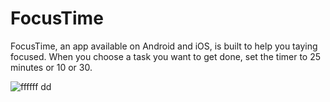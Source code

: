 
# FocusTime

FocusTime, an app available on Android and iOS, is built to help you taying focused. 
When you choose a task you want to get done, set the timer to 25 minutes or 10 or 30.


![ffffff](https://user-images.githubusercontent.com/56879358/128361267-d7d5f23b-1264-48be-b44c-b7f9a24e2ec0.jpg)
dd

